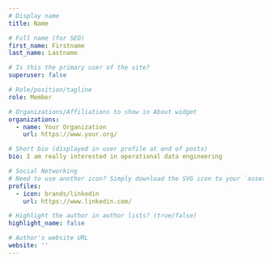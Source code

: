 ```yaml
---
# Display name
title: Name

# Full name (for SEO)
first_name: Firstname
last_name: Lastname

# Is this the primary user of the site?
superuser: false

# Role/position/tagline
role: Member

# Organizations/Affiliations to show in About widget
organizations:
  - name: Your Organization
    url: https://www.your.org/

# Short bio (displayed in user profile at end of posts)
bio: I am really interested in operational data engineering

# Social Networking
# Need to use another icon? Simply download the SVG icon to your `assets/media/icons/` folder.
profiles:
  - icon: brands/linkedin
    url: https://www.linkedin.com/

# Highlight the author in author lists? (true/false)
highlight_name: false

# Author's website URL
website: ''
---
```

